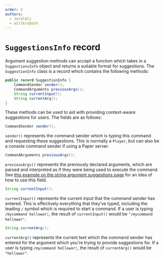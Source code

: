 ```yaml
---
order: 2
authors:
  - JorelAli
  - willkroboth
---
```


# `SuggestionsInfo` record

Argument suggestion methods can accept a function which takes in a `SuggestionsInfo` object and returns a suitable format for suggestions. The `SuggestionInfo` class is a record which contains the following methods:

```java
public record SuggestionInfo {
    CommandSender sender();
    CommandArguments previousArgs();
    String currentInput();
    String currentArg();
}
```

These methods can be used to aid with providing context-aware suggestions for users. The fields are as follows:

```java
CommandSender sender();
```

`sender()` represents the command sender which is typing this command and requesting these suggestions. This is normally a `Player`, but can also be a console command sender if using a Paper server.

```java
CommandArguments previousArgs();
```

`previousArgs()` represents the previously declared arguments, which are parsed and interpreted as if they were being used to execute the command. See [this example on the string argument suggestions page](./string-suggestions#suggestions-depending-on-previous-arguments) for an idea of how to use this field.

```java
String currentInput();
```

`currentInput()` represents the current input that the command sender has entered. This is effectively everything that they’ve typed, including the leading `/` symbol which is required to start a command. If a user is typing `/mycommand hellowor¦`, the result of `currentInput()` would be `"/mycommand hellowor"`.

```java
String currentArg();
```

`currentArg()` represents the current text which the command sender has entered for the argument which you're trying to provide suggestions for. If a user is typing `/mycommand hellowor¦`, the result of `currentArg()` would be `"hellowor"`.